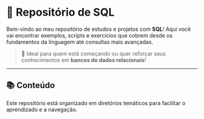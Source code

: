 # 🧠 Repositório de SQL

Bem-vindo ao meu repositório de estudos e projetos com **SQL**! Aqui você vai encontrar exemplos, scripts e exercícios que cobrem desde os fundamentos da linguagem até consultas mais avançadas.

> 🚀 Ideal para quem está começando ou quer reforçar seus conhecimentos em **bancos de dados relacionais**!

---

## 📚 Conteúdo

Este repositório está organizado em diretórios temáticos para facilitar o aprendizado e a navegação.

